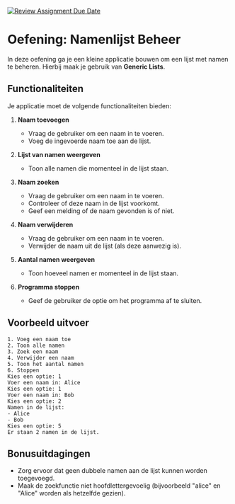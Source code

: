 [![Review Assignment Due Date](https://classroom.github.com/assets/deadline-readme-button-22041afd0340ce965d47ae6ef1cefeee28c7c493a6346c4f15d667ab976d596c.svg)](https://classroom.github.com/a/_dDIgvSV)
# Oefening: Namenlijst Beheer

In deze oefening ga je een kleine applicatie bouwen om een lijst met namen te beheren. Hierbij maak je gebruik van **Generic Lists**.

## Functionaliteiten
Je applicatie moet de volgende functionaliteiten bieden:

1. **Naam toevoegen**
   - Vraag de gebruiker om een naam in te voeren.
   - Voeg de ingevoerde naam toe aan de lijst.

2. **Lijst van namen weergeven**
   - Toon alle namen die momenteel in de lijst staan.

3. **Naam zoeken**
   - Vraag de gebruiker om een naam in te voeren.
   - Controleer of deze naam in de lijst voorkomt.
   - Geef een melding of de naam gevonden is of niet.

4. **Naam verwijderen**
   - Vraag de gebruiker om een naam in te voeren.
   - Verwijder de naam uit de lijst (als deze aanwezig is).

5. **Aantal namen weergeven**
   - Toon hoeveel namen er momenteel in de lijst staan.

6. **Programma stoppen**
   - Geef de gebruiker de optie om het programma af te sluiten.

## Voorbeeld uitvoer
```
1. Voeg een naam toe
2. Toon alle namen
3. Zoek een naam
4. Verwijder een naam
5. Toon het aantal namen
6. Stoppen
Kies een optie: 1
Voer een naam in: Alice
Kies een optie: 1
Voer een naam in: Bob
Kies een optie: 2
Namen in de lijst:
- Alice
- Bob
Kies een optie: 5
Er staan 2 namen in de lijst.
```

## Bonusuitdagingen
- Zorg ervoor dat geen dubbele namen aan de lijst kunnen worden toegevoegd.
- Maak de zoekfunctie niet hoofdlettergevoelig (bijvoorbeeld "alice" en "Alice" worden als hetzelfde gezien).
